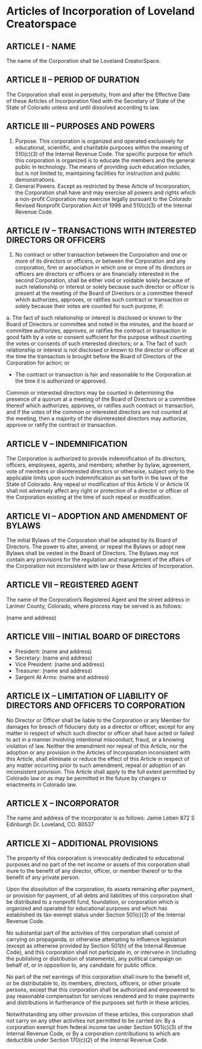 # Articles of Incorporation of Loveland Creatorspace

## ARTICLE I - NAME

The name of the Corporation shall be Loveland CreatorSpace.

## ARTICLE II – PERIOD OF DURATION

The Corporation shall exist in perpetuity, from and after the Effective Date of these Articles of Incorporation filed with the Secretary of State of the State of Colorado unless and until dissolved according to law.

## ARTICLE III – PURPOSES AND POWERS

1. Purpose. This corporation is organized and operated exclusively for educational, scientific, and charitable purposes within the meaning of 510(c)(3) of the Internal Revenue Code. The specific purpose for which this corporation is organized is to educate the members and the general public in technology. The means of providing such education includes, but is not limited to, maintaining facilities for instruction and public demonstrations.
2. General Powers. Except as restricted by these Article of Incorporation, the Corporation shall have and may exercise all powers and rights which a non-profit Corporation may exercise legally pursuant to the Colorado Revised Nonprofit Corporation Act of 1998 and 510(c)(3) of the Internal Revenue Code.

## ARTICLE IV – TRANSACTIONS WITH INTERESTED DIRECTORS OR OFFICERS

1. No contract or other transaction between the Corporation and one or more of its directors or officers, or between the Corporation and any corporation, firm or association in which one or more of its directors or officers are directors or officers or are financially interested in the second Corporation, shall be either void or voidable solely because of such relationship or interest or solely because such director or officer is present at the meeting of the Board of Directors or a committee thereof which authorizes, approves, or ratifies such contract or transaction or solely because their votes are counted for such purpose, if:

  a. The fact of such relationship or interest is disclosed or known to the Board of Directors or committee and noted in the minutes, and the board or committee authorizes, approves, or ratifies the contract or transaction in good faith by a vote or consent sufficient for the purpose without counting the votes or consents of such interested directors; or
  a. The fact of such relationship or interest is not disclosed or known to the director or officer at the time the transaction is brought before the Board of Directors of the Corporation for action; or
* The contract or transaction is fair and reasonable to the Corporation at the time it is authorized or approved.

Common or interested directors may be counted in determining the presence of a quorum at a meeting of the Board of Directors or a committee thereof which authorizes, approves, or ratifies such contract or transaction, and if the votes of the common or interested directors are not counted at the meeting, then a majority of the disinterested directors may authorize, approve or ratify the contract or transaction.

## ARTICLE V – INDEMNIFICATION

The Corporation is authorized to provide indemnification of its directors, officers, employees, agents, and members; whether by bylaw, agreement, vote of members or disinterested directors or otherwise, subject only to the applicable limits upon such indemnification as set forth in the laws of the State of Colorado. Any repeal or modification of this Article V or Article IX shall not adversely affect any right or protection of a director or officer of the Corporation existing at the time of such repeal or modification.

## ARTICLE VI – ADOPTION AND AMENDMENT OF BYLAWS

The initial Bylaws of the Corporation shall be adopted by its Board of Directors. The power to alter, amend, or repeal the Bylaws or adopt new Bylaws shall be vested in the Board of Directors. The Bylaws may not contain any provisions for the regulation and management of the affairs of the Corporation not inconsistent with law or these Articles of Incorporation.

## ARTICLE VII – REGISTERED AGENT

The name of the Corporation’s Registered Agent and the street address in Larimer County, Colorado, where process may be served is as follows:

 (name and address)

## ARTICLE VIII – INITIAL BOARD OF DIRECTORS

* President: (name and address)
* Secretary: (name and address)
* Vice President: (name and address)
* Treasurer: (name and address)
* Sargent At Arms: (name and address)

## ARTICLE IX – LIMITATION OF LIABILITY OF DIRECTORS AND OFFICERS TO CORPORATION

No Director or Officer shall be liable to the Corporation or any Member for damages for breach of fiduciary duty as a director or officer, except for any matter in respect of which such director or officer shall have acted or failed to act in a manner involving intentional misconduct, fraud, or a knowing violation of law. Neither the amendment nor repeal of this Article, nor the adoption or any provision in the Articles of Incorporation inconsistent with this Article, shall eliminate or reduce the effect of this Article in respect of any matter occurring prior to such amendment, repeal or adoption of an inconsistent provision. This Article shall apply to the full extent permitted by Colorado law or as may be permitted in the future by changes or enactments in Colorado law.

## ARTICLE X – INCORPORATOR

The name and address of the incorporator is as follows:
Jamie Leben
872 S Edinburgh Dr.
Loveland, CO. 80537

## ARTICLE XI – ADDITIONAL PROVISIONS

The property of this corporation is irrevocably dedicated to educational purposes and no part of the net income or assets of this corporation shall inure to the benefit of any director, officer, or member thereof or to the benefit of any private person.

Upon the dissolution of the corporation, its assets remaining after payment, or provision for payment, of all debts and liabilities of this corporation shall be distributed to a nonprofit fund, foundation, or corporation which is organized and operated for educational purposes and which has established its tax-exempt status under Section 501(c)(3) of the Internal Revenue Code.

No substantial part of the activities of this corporation shall consist of carrying on propaganda, or otherwise attempting to influence legislation (except as otherwise provided by Section 501(h) of the Internal Revenue Code), and this corporation shall not participate in, or intervene in (including the publishing or distribution of statements), any political campaign on behalf of, or in opposition to, any candidate for public office.

No part of the net earnings of this corporation shall inure to the benefit of, or be distributable to, its members, directors, officers, or other private persons, except that this corporation shall be authorized and empowered to pay reasonable compensation for services rendered and to make payments and distributions in furtherance of the purposes set forth in these articles.

Notwithstanding any other provision of these articles, this corporation shall not carry on any other activities not permitted to be carried on:
By a corporation exempt from federal income tax under Section 501(c)(3) of the Internal Revenue Code, or
By a corporation contributions to which are deductible under Section 170(c)(2) of the Internal Revenue Code.
